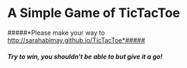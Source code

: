 # A Simple Game of TicTacToe
#####*Please make your way to http://sarahabimay.github.io/TicTacToe*#####
##### Try to win, you shouldn't be able to but give it a go! #####
